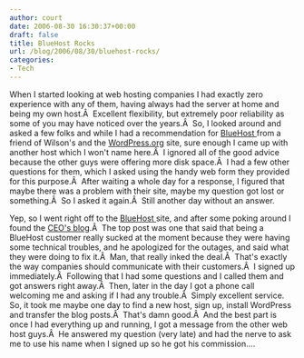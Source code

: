 ```yaml
---
author: court
date: 2006-08-30 16:30:37+00:00
draft: false
title: BlueHost Rocks
url: /blog/2006/08/30/bluehost-rocks/
categories:
- Tech
---
```


When I started looking at web hosting companies I had exactly zero experience with any of them, having always had the server at home and being my own host.Â  Excellent flexibility, but extremely poor reliability as some of you may have noticed over the years.Â  So, I looked around and asked a few folks and while I had a recommendation for [BlueHost ](http://www.bluehost.com)from a friend of Wilson's and the [WordPress.org](http://Wordpress.org) site, sure enough I came up with another host which I won't name here.Â  I ignored all of the good advice because the other guys were offering more disk space.Â  I had a few other questions for them, which I asked using the handy web form they provided for this purpose.Â  After waiting a whole day for a response, I figured that maybe there was a problem with their site, maybe my question got lost or something.Â  So I asked it again.Â  Still another day without an answer.

Yep, so I went right off to the [BlueHost ](http://www.bluehost.com)site, and after some poking around I found the [CEO's blog](http://www.mattheaton.com/).Â  The top post was one that said that being a BlueHost customer really sucked at the moment because they were having some technical troubles, and he apologized for the outages, and said what they were doing to fix it.Â  Man, that really inked the deal.Â  That's exactly the way companies should communicate with their customers.Â  I signed up immediately.Â  Following that I had some questions and I called them and got answers right away.Â  Then, later in the day I got a phone call welcoming me and asking if I had any trouble.Â  Simply excellent service.
So, it took me maybe one day to find a new host, sign up, install WordPress and transfer the blog posts.Â  That's damn good.Â  And the best part is once I had everything up and running, I got a message from the other web host guys.Â  He answered my question (very late) and had the nerve to ask me to use his name when I signed up so he got his commission....

